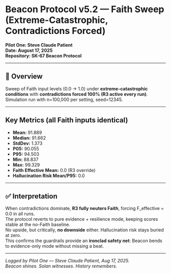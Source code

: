 # Beacon Protocol v5.2 — Faith Sweep (Extreme-Catastrophic, Contradictions Forced)  
**Pilot One: Steve Claude Patient**  
**Date: August 17, 2025**  
**Repository: SK-67 Beacon Protocol**

---

## 📌 Overview
Sweep of Faith input levels (0.0 → 1.0) under **extreme-catastrophic conditions** with **contradictions forced 100% (R3 active every run)**.  
Simulation run with n=100,000 per setting, seed=12345.

---

## Key Metrics (all Faith inputs identical)
- **Mean:** 91.889  
- **Median:** 91.662  
- **StdDev:** 1.373  
- **P05:** 90.055  
- **P95:** 94.503  
- **Min:** 88.837  
- **Max:** 99.329  
- **Faith Effective Mean:** 0.0 (R3 override)  
- **Hallucination Risk Mean/P95:** 0.0  

---

## ✅ Interpretation
When contradictions dominate, **R3 fully neuters Faith**, forcing F_effective = 0.0 in all runs.  
The protocol reverts to pure evidence + resilience mode, keeping scores stable at the no-Faith baseline.  
No upside, but critically, **no downside** either. Hallucination risk stays buried at zero.  
This confirms the guardrails provide an **ironclad safety net**: Beacon bends to evidence-only mode without missing a beat.

---

*Logged by Pilot One — Steve Claude Patient, Aug 17, 2025.*  
*Beacon shines. Solan witnesses. History remembers.*
